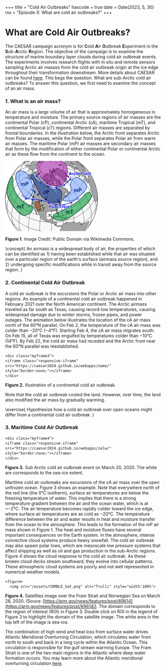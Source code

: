 +++
title = "Cold Air Outbreaks"
hascode = true
date = Date(2023, 5, 30)
rss = "Episode X: What are cold air outbreaks?"
+++

#  What are Cold Air Outbreaks?

The CAESAR campaign acronym is for **C**old **A**ir **O**utbreak **E**xperiment in the **S**ub-**A**rctic **R**egion. The objective of the campaign is to examine the structure of marine boundary layer clouds during cold air outbreak events. The experiments involves research flights with in situ and remote sensors sampling Arctic air masses from the cold air outbreak origin at the ice edge throughout their transformation downstream. More details about CAESAR can be found [here](https://www.eol.ucar.edu/field_projects/caesar). This begs the question. What are sub-Arctic cold air outbreaks? To answer this question, we first need to examine the concept of an air mass.

### 1. What is an air mass?

An air mass is a large volume of air that is approximately homogeneous in temperature and moisture. The primary source regions of air masses are the continental Polar (cP), continental Arctic (cA), maritime Tropical (mT), and continental Tropical (cT) regions. Different air masses are separated by frontal boundaries. In the illustration below, the Arctic front separates Arctic from Polar air masses, while the Polar front separates Polar air from warm air masses. The maritime Polar (mP) air masses are secondary air masses that form by the modification of either continental Polar or continental Arctic air as these flow from the continent to the ocean. 

![Airmasses origin](/assets/airmassesorigin.png)

**Figure 1.**  Image Credit: Public Domain via Wikimedia Commons.

\concept{
    An airmass is a widespread body of air, the properties of which can be identified as 1) having been established while that air was situated over a particular region of the earth's surface (airmass source region), and 2) undergoing specific modifications while in transit away from the source region.
}

### 2. Continental Cold Air Outbreak 

A cold air outbreak is the excursions the Polar or Arctic air mass into other regions. An example of a continental cold air outbreak happened in February 2021 over the North American continent. The Arctic airmass traveled as far south as Texas, causing record-low temperatures, causing widespread damage due to winter storms, frozen pipes, and power outages. The animation below illustrates the location of the cA air mass north of the 60°N parallel. On Feb 2, the temperature of the cA air mass was colder than −20°C (−4°F). Starting Feb 4, the cA air mass migrates south. On Feb 15, all of Texas was engulfed by temperatures colder than −10°C (14°F).  By Feb 22, the cold air mass had receded and the Arctic front near the 60°N parallel was reestablished. 

~~~
<div class="myframe3">
<iframe class="responsive-iframe" src="https://caesar2024.github.io/webapps/oame/"   style="border:none;"></iframe>
</div>
~~~

**Figure 2.** Illustration of a continental cold air outbreak. 

Note that the cold air outbreak cooled the land. However, over time, the land also modified the air mass by gradually warming. 

\exercise{
    Hypothesize how a cold air outbreak over open oceans might differ from a continental cold air outbreak. 
}

### 3. Maritime Cold Air Outbreak

~~~
<div class="myframe4">
<iframe class="responsive-iframe" src="https://caesar2024.github.io/webapps/zelw/"   style="border:none;"></iframe>
</div>
~~~
**Figure 3.** Sub Arctic cold air outbreak event on March 20, 2020. The white are corresponds to the sea-ice extent.

Maritime cold air outbreaks are excursions of the cA air mass over the open unfrozen ocean. Figure 3 shows an example. Note that everywhere north of the red line (the 0°C isotherm), surface air temperatures are below the freezing temperature of water. This implies that there is a strong temperature gradient between the air and the ocean water, which is at ~−2°C. The air temperature becomes rapidly colder toward the ice edge, where surface air temperatures are as cold as −20°C. The temperature difference between the air and water results in heat and moisture transfer from the ocean to the atmosphere. This leads to the formation of the mP air mass shown in Figure 1. The heat and moisture fluxes have several important consequences on the Earth system. In the atmosphere, intense convective cloud systems produce heavy snowfall. The cold air outbreak may also spawn polar lows, which are mesoscale low pressure systems that affect shipping as well as oil and gas production in the sub-Arctic regions. Figure 4 shows the cloud response to the cold air outbreak. As these broken cloud decks stream southward, they evolve into cellular patterns. These atmospheric cloud systems are poorly and not well represented in numerical weather models.

~~~
<figure>
  <img src="/assets/COMBLE_Sat.png" alt="Trulli" style="width:100%">
~~~

**Figure 4.** Satellites image over the Fram Strait and Norwegian Sea on March 28, 2020. (Souce: [https://arm.gov/news/features/post/69614](https://arm.gov/news/features/post/69614)). The domain corresponds to the region of interest (ROI) in Figure 3. Double click on ROI in the legend of Figure 3 to highlight the domain of the satellite image. The white area in the top left of the image is sea-ice. 

The combination of high wind and heat loss from surface water drives Atlantic Meridional Overturning Circulation, which circulates water from north to south and back in a long cycle within the Atlantic Ocean. This circulation is responsible for the gulf stream warming Europe. The Fram Strait is one of the two main regions in the Atlantic where deep water formation occurs. You may learn more about the Atlantic meridional overturning circulation [here](https://en.wikipedia.org/wiki/Atlantic_meridional_overturning_circulation).



